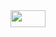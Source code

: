 <img src="/tex/a1338f41af1306288a9306d9f62a0137.svg?invert_in_darkmode&sanitize=true" align=middle width=56.18660024999999pt height=26.76175259999998pt/>
